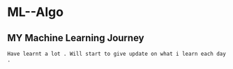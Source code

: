 # ML--Algo

## MY Machine Learning Journey 

``` Started my ML journey on the 1st of october . 
Have learnt a lot . Will start to give update on what i learn each day .
```
